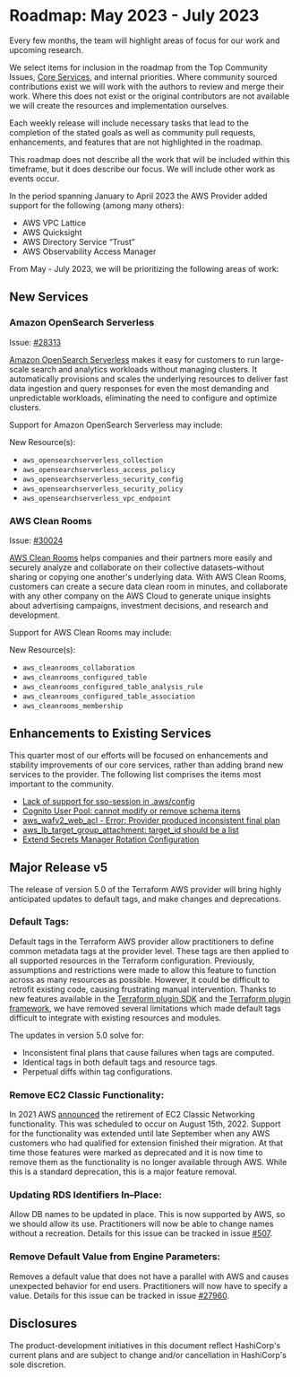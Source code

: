 # Roadmap:  May 2023 - July 2023

Every few months, the team will highlight areas of focus for our work and upcoming research.

We select items for inclusion in the roadmap from the Top Community Issues, [Core Services](https://hashicorp.github.io/terraform-provider-aws/core-services/), and internal priorities. Where community sourced contributions exist we will work with the authors to review and merge their work. Where this does not exist or the original contributors are not available we will create the resources and implementation ourselves.

Each weekly release will include necessary tasks that lead to the completion of the stated goals as well as community pull requests, enhancements, and features that are not highlighted in the roadmap.

This roadmap does not describe all the work that will be included within this timeframe, but it does describe our focus. We will include other work as events occur.

In the period spanning January to April 2023 the AWS Provider added support for the following (among many others):

- AWS VPC Lattice
- AWS Quicksight
- AWS Directory Service “Trust”
- AWS Observability Access Manager

From May - July 2023, we will be prioritizing the following areas of work:

## New Services  

### Amazon OpenSearch Serverless

Issue: [#28313](https://github.com/hashicorp/terraform-provider-aws/issues/28313)

[Amazon OpenSearch Serverless](https://aws.amazon.com/opensearch-service/features/serverless/) makes it easy for customers to run large-scale search and analytics workloads without managing clusters. It automatically provisions and scales the underlying resources to deliver fast data ingestion and query responses for even the most demanding and unpredictable workloads, eliminating the need to configure and optimize clusters.

Support for Amazon OpenSearch Serverless may include:

New Resource(s):

- `aws_opensearchserverless_collection`
- `aws_opensearchserverless_access_policy`
- `aws_opensearchserverless_security_config`
- `aws_opensearchserverless_security_policy`
- `aws_opensearchserverless_vpc_endpoint`

### AWS Clean Rooms

Issue: [#30024](https://github.com/hashicorp/terraform-provider-aws/issues/30024)

[AWS Clean Rooms](https://aws.amazon.com/clean-rooms/) helps companies and their partners more easily and securely analyze and collaborate on their collective datasets–without sharing or copying one another's underlying data. With AWS Clean Rooms, customers can create a secure data clean room in minutes, and collaborate with any other company on the AWS Cloud to generate unique insights about advertising campaigns, investment decisions, and research and development.

Support for AWS Clean Rooms may include:

New Resource(s):

- `aws_cleanrooms_collaboration`
- `aws_cleanrooms_configured_table`
- `aws_cleanrooms_configured_table_analysis_rule`
- `aws_cleanrooms_configured_table_association`
- `aws_cleanrooms_membership`

## Enhancements to Existing Services

This quarter most of our efforts will be focused on enhancements and stability improvements of our core services, rather than adding brand new services to the provider. The following list comprises the items most important to the community.

- [Lack of support for sso-session in .aws/config](https://github.com/hashicorp/terraform-provider-aws/issues/28263)
- [Cognito User Pool: cannot modify or remove schema items](https://github.com/hashicorp/terraform-provider-aws/issues/21654)
- [aws_wafv2_web_acl - Error: Provider produced inconsistent final plan](https://github.com/hashicorp/terraform-provider-aws/issues/23992)
- [aws_lb_target_group_attachment: target_id should be a list](https://github.com/hashicorp/terraform-provider-aws/issues/9901)
- [Extend Secrets Manager Rotation Configuration](https://github.com/hashicorp/terraform-provider-aws/issues/22969)

## Major Release v5

The release of version 5.0 of the Terraform AWS provider will bring highly anticipated updates to default tags, and make changes and deprecations.

### Default Tags:
Default tags in the Terraform AWS provider allow practitioners to define common metadata tags at the provider level. These tags are then applied to all supported resources in the Terraform configuration. Previously, assumptions and restrictions were made to allow this feature to function across as many resources as possible. However, it could be difficult to retrofit existing code, causing frustrating manual intervention.
Thanks to new features available in the [Terraform plugin SDK](https://developer.hashicorp.com/terraform/plugin/sdkv2) and the [Terraform plugin framework](https://developer.hashicorp.com/terraform/plugin/framework), we have removed several limitations which made default tags difficult to integrate with existing resources and modules.

The updates in version 5.0 solve for:

- Inconsistent final plans that cause failures when tags are computed.
- Identical tags in both default tags and resource tags.
- Perpetual diffs within tag configurations.

### Remove EC2 Classic Functionality:
In 2021 AWS [announced](https://aws.amazon.com/blogs/aws/ec2-classic-is-retiring-heres-how-to-prepare/) the retirement of EC2 Classic Networking functionality. This was scheduled to occur on August 15th, 2022. Support for the functionality was extended until late September when any AWS customers who had qualified for extension finished their migration. At that time those features were marked as deprecated and it is now time to remove them as the functionality is no longer available through AWS. While this is a standard deprecation, this is a major feature removal.

### Updating RDS Identifiers In–Place:
Allow DB names to be updated in place. This is now supported by AWS, so we should allow its use. Practitioners will now be able to change names without a recreation. Details for this issue can be tracked in issue [#507](https://github.com/hashicorp/terraform-provider-aws/issues/507).

### Remove Default Value from Engine Parameters:
Removes a default value that does not have a parallel with AWS and causes unexpected behavior for end users. Practitioners will now have to specify a value. Details for this issue can be tracked in issue [#27960](https://github.com/hashicorp/terraform-provider-aws/issues/27960).

## Disclosures

The product-development initiatives in this document reflect HashiCorp's current plans and are subject to change and/or cancellation in HashiCorp's sole discretion.
